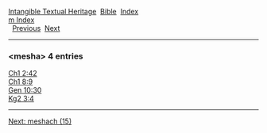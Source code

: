 [Intangible Textual Heritage](../../index)  [Bible](../index) 
[Index](index)   
[m Index](_m_)  
  [Previous](c07349)  [Next](c07351) 

------------------------------------------------------------------------

### &lt;mesha&gt; 4 entries

[Ch1 2:42](../kjv/ch1002.htm#042)  
[Ch1 8:9](../kjv/ch1008.htm#009)  
[Gen 10:30](../kjv/gen010.htm#030)  
[Kg2 3:4](../kjv/kg2003.htm#004)  

------------------------------------------------------------------------

[Next: meshach (15)](c07351)
